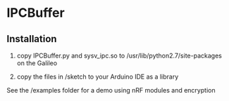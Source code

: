 IPCBuffer
=========

Installation
------------

1) copy IPCBuffer.py and sysv\_ipc.so to /usr/lib/python2.7/site-packages on the Galileo

2) copy the files in /sketch to your Arduino IDE as a library

See the /examples folder for a demo using nRF modules and encryption
